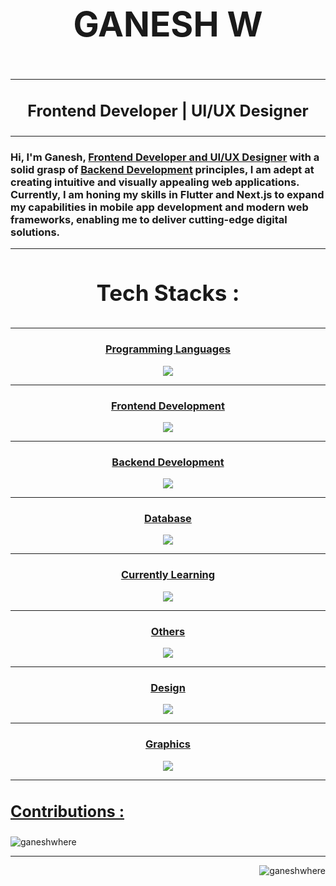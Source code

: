 <h3 align="center" style="font-size:55px;">GANESH W</h3>
<hr>
<h3 align="center" style="font-size:25px;">Frontend Developer | UI/UX Designer</h3>
<hr>
<h3>Hi, I'm Ganesh, <u>Frontend Developer and UI/UX Designer</u> with a solid grasp of <u>Backend Development</u> principles, I am adept at creating intuitive and visually appealing web applications. Currently, I am honing my skills in Flutter and Next.js to expand my capabilities in mobile app development and modern web frameworks, enabling me to deliver cutting-edge digital solutions.</h3>

<hr>




<h3 align="center" style="font-size:35px; ">Tech Stacks :</h3>

<hr>

<h3 align="center" style="text-decoration : underline">Programming Languages</h3>
<p align="center"><a  href="https://skillicons.dev">
          <img src="https://skillicons.dev/icons?i=python,javascript,java&theme=light" />
        </a></p>

<hr>

<h3 align="center" style="text-decoration : underline">Frontend Development</h3>
<p align="center"><a href="https://skillicons.dev">
          <img src="https://skillicons.dev/icons?i=html,css,bootstrap,tailwind,sass,javascript,ts,react,vue,electron&theme=light" />
        </a>

<hr>

<h3 align="center" style="text-decoration : underline">Backend Development</h3>
<p align="center"><a href="https://skillicons.dev">
          <img src="https://skillicons.dev/icons?i=nodejs,python,django,flask,express&theme=light" />
        </a>
<hr>


<h3 align="center" style="text-decoration : underline">Database</h3>
<p align="center"><a href="https://skillicons.dev">
          <img src="https://skillicons.dev/icons?i=mongo,mysql,redis&theme=light" />
        </a>
<hr>

<h3 align="center" style="text-decoration : underline">Currently Learning</h3>
<p align="center"><a href="https://skillicons.dev">
          <img src="https://skillicons.dev/icons?i=flutter,nextjs&theme=light" />
        </a>

<hr>

<h3 align="center" style="text-decoration : underline">Others</h3>
<p align="center"><a href="https://skillicons.dev">
          <img src="https://skillicons.dev/icons?i=docker,git,linux,npm,postman,ubuntu,vercel&theme=light" />
        </a>

<hr>

<h3 align="center" style="text-decoration : underline">Design</h3>
<p align="center"><a href="https://skillicons.dev">
          <img src="https://skillicons.dev/icons?i=figma,xd&theme=light" />
        </a>

<hr>

<h3 align="center" style="text-decoration : underline">Graphics</h3>
<p align="center"><a href="https://skillicons.dev">
          <img src="https://skillicons.dev/icons?i=ae,ai,ps,pr,blender&theme=light" />
        </a>

<hr>






<h3 style="font-size:25px; text-decoration: underline;">Contributions :</h3>

<p><img align="center" src="https://github-readme-streak-stats.herokuapp.com/?user=ganeshwhere&" alt="ganeshwhere" /></p>

<hr>

<p align="right"> <img src="https://komarev.com/ghpvc/?username=ganeshwhere&label=Profile%20views&color=0e75b6&style=flat" alt="ganeshwhere" /> </p>
